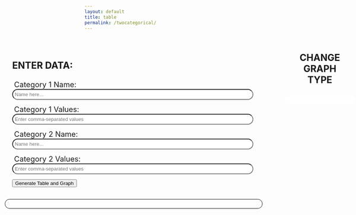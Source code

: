 ```yaml
---
layout: default
title: table
permalink: /twocategorical/
---
```




<head>
    <title>Page Title</title>
    <script src="https://cdn.plot.ly/plotly-latest.min.js"></script>
    <style>
        .div0 {
            display: flex;
            flex-direction: row;
            justify-content: center;
        }
        .div0 > div {
            margin: 5px;
        }
        .div1 {
            display: flex;
            flex-direction: column;
            padding: 12px 20px;
        }
        .div1 > div {
            margin: 10px;
            padding: 12px 20px;
        }
        .variables {
            background-color: $nighthawk-blue;
            border-radius: 15px;
        }
        .variables > input {
            border-radius: 15px;
        }
        .insert {
            font-size: 20px;
            padding: 5px;
        }
        .insert > input {
            border-radius: 15px;
            padding: 5px;
            width: 650px;
        }
        .tablee {
            background-color: $nighthawk-blue;
            border-radius: 15px;
            border:1px solid black;
            border-collapse: collapse;
            padding: 6px 10px;
            font-size: 20px;
        }
        .tablee > th {
            border:1px solid black;
            border-collapse: collapse;
            padding: 6px 10px;
        }
        .tablee > td {
            border:1px solid black;
            border-collapse: collapse;
            padding: 6px 10px;
        }
        .bigboyheader {
            font-family: $nighthawk-font2;
            font-weight: bold;
            font-size: 25px;
        }
        .div2 {
            display: flex;
            flex-direction: column;
            padding: 12px 20px;
        }
        .div2 > div {
            margin-bottom: 1px;
            margin-top: 1px;
        }
        .several {
            display: flex;
            flex-direction: row;
            align-items:flex-start;
            justify-content: space-between;
        }
        .several > div {
            margin-bottom: 5px;
            margin-top: 5px;
            padding: 20px 40px;
            background-color: $nighthawk-blue;
            text-align: center;
            font-weight: bold;
            border-radius: 15px;
            font-family: $nighthawk-font2;
            font-size: 25px;
        }
        .subnav-content {
            display: none;
            font-size: 20px;
        }
        .subnav:hover .subnav-content {
            display: block;
        }
        .graph {
            background-color: white;
            padding: 12px 20px;
            border-radius: 15px;
        }
    </style>
</head>
<body>
    <div class="div0">
        <div class="div1">
            <div class="variables">
                <p class="bigboyheader">ENTER DATA:</p>
                <p> 
                    <label class="insert"> Category 1 Name: <br> 
                        <input type="text" id="category1Name" name="category1Name" placeholder="Name here...">
                    </label> 
                </p>
                <p> 
                    <label class="insert"> Category 1 Values: <br> 
                        <input type="text" id="category1" name="category1" placeholder="Enter comma-separated values">
                    </label> 
                </p>
                <p> 
                    <label class="insert"> Category 2 Name: <br> 
                        <input type="text" id="category2Name" name="category2Name" placeholder="Name here...">
                    </label> 
                </p>
                <p> 
                    <label class="insert"> Category 2 Values: <br> 
                        <input type="text" id="category2" name="category2" placeholder="Enter comma-separated values">
                    </label> 
                </p>
                <button onclick="generateTableAndGraph()">Generate Table and Graph</button>
            </div>
            <div class="tablee" id="table"></div>
        </div>
        <div class="div2">
            <div class="several">
                <div class="subnav">
                    <div class="subnavbtn">CHANGE GRAPH TYPE</div>
                    <div class="subnav-content">
                        <p>HISTOGRAM</p> <!-- todo change this! -->
                        <p>BAR GRAPH</p> <!-- todo change this! -->
                        <p>SILLY GRAPH</p> <!-- todo change this! -->
                    </div>
                </div>
            </div>
            <div class="graph" id="bar-graph"></div>
        </div>
    </div>
    <script>
        function generateTableAndGraph() {
            var category1Name = document.getElementById('category1Name').value;
            var category1 = document.getElementById('category1').value.split(',');
            var category2Name = document.getElementById('category2Name').value;
            var category2 = document.getElementById('category2').value.split(',');

            // Generate the table
            var table = '<table><tr><th>' + category1Name + '</th><th>' + category2Name + '</th></tr>';
            for (var i = 0; i < Math.max(category1.length, category2.length); i++) {
                table += '<tr><td>' + (category1[i] || '') + '</td><td>' + (category2[i] || '') + '</td></tr>';
            }
            table += '</table>';
            document.getElementById('table').innerHTML = table;

            // Generate the bar graph
            var data = [{
                x: category1,
                y: category2,
                type: 'bar'
            }];

            var layout = {
                width: 800,  
                height: 600  
            };

            Plotly.newPlot('bar-graph', data, layout);
        }
    </script>
</body>
